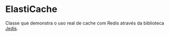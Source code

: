 # ElastiCache

Classe que demonstra o uso real de cache com Redis através da biblioteca [Jedis](https://github.com/redis/jedis).